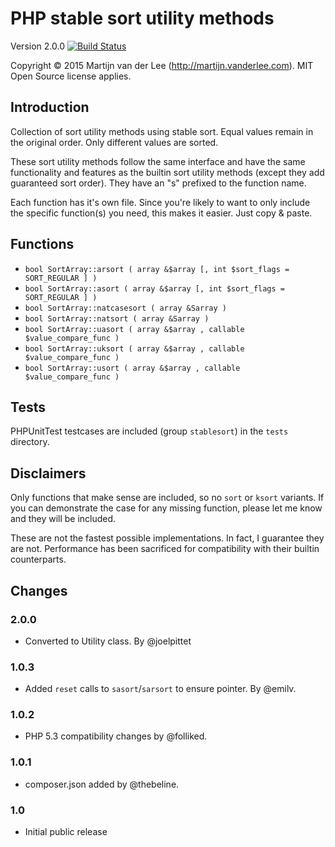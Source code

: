 PHP stable sort utility methods
=========================
Version 2.0.0
[![Build Status](https://travis-ci.org/joelpittet/PHP-stable-sort-functions.svg)](https://travis-ci.org/joelpittet/PHP-stable-sort-functions)

Copyright &copy; 2015 Martijn van der Lee (http://martijn.vanderlee.com).
MIT Open Source license applies.

Introduction
------------
Collection of sort utility methods using stable sort. Equal values remain in the
original order. Only different values are sorted.

These sort utility methods follow the same interface and have the same functionality
and features as the builtin sort utility methods (except they add guaranteed sort
order). They have an "s" prefixed to the function name.

Each function has it's own file. Since you're likely to want to only include
the specific function(s) you need, this makes it easier. Just copy & paste.

Functions
---------
*	`bool SortArray::arsort ( array &$array [, int $sort_flags = SORT_REGULAR ] )`
*	`bool SortArray::asort ( array &$array [, int $sort_flags = SORT_REGULAR ] )`
*	`bool SortArray::natcasesort ( array &Sarray )`
*	`bool SortArray::natsort ( array &Sarray )`
*	`bool SortArray::uasort ( array &$array , callable $value_compare_func )`
*	`bool SortArray::uksort ( array &$array , callable $value_compare_func )`
*	`bool SortArray::usort ( array &$array , callable $value_compare_func )`

Tests
-----
PHPUnitTest testcases are included (group `stablesort`) in the `tests`
directory.

Disclaimers
-----------
Only functions that make sense are included, so no `sort` or `ksort` variants.
If you can demonstrate the case for any missing function, please let me know
and they will be included.

These are not the fastest possible implementations. In fact, I guarantee they
are not. Performance has been sacrificed for compatibility with their builtin
counterparts.

Changes
-------
### 2.0.0
* Converted to Utility class. By @joelpittet

### 1.0.3
*	Added `reset` calls to `sasort`/`sarsort` to ensure pointer. By @emilv.

### 1.0.2
*	PHP 5.3 compatibility changes by @folliked.

### 1.0.1
*	composer.json added by @thebeline.

### 1.0
*	Initial public release
